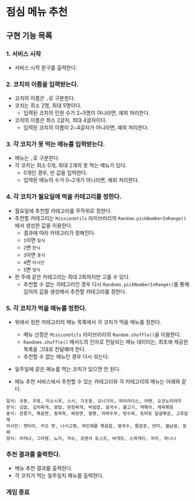 # 점심 메뉴 추천

## 구현 기능 목록

### 1. 서비스 시작

- 서비스 시작 문구를 출력한다.

### 2. 코치의 이름을 입력받는다.

- 코치의 이름은 `,`로 구분한다.
- 코치는 최소 2명, 최대 5명이다.
  - 입력된 코치의 인원 수가 2~5명이 아니라면, 예외 처리한다.
- 코치의 이름은 최소 2글자, 최대 4글자이다.
  - 입력된 코치의 이름이 2~4글자가 아니라면, 예외 처리한다.

### 3. 각 코치가 못 먹는 메뉴를 입력받는다.

- 메뉴는 `,`로 구분한다.
- 각 코치는 최소 0개, 최대 2개의 못 먹는 메뉴가 있다.
  - 0개인 경우, 빈 값을 입력한다.
  - 입력된 메뉴의 수가 0~2개가 아니라면, 예외 처리한다.

### 4. 각 코치가 월요일에 먹을 카테고리를 정한다.

- 월요일에 추천할 카테고리를 무작위로 정한다.
- 추천할 카테고리는 `MissionUtils` 라이브러리의 `Random.pickNumberInRange()`에서 생성한 값을 이용한다.
  - 결과에 따라 카테고리가 정해진다.
  - `1`이면 `일식`
  - `2`면 `한식`
  - `3`이면 `중식`
  - `4`면 `아시안`
  - `5`면 `양식`
- 한 주에 같은 카테고리는 최대 2회까지만 고를 수 있다.
  - 추천할 수 없는 카테고리인 경우 다시 `Randoms.pickNumberInRange()`를 통해 임의의 값을 생성해서 추천할 카테고리를 정한다.

### 5. 각 코치가 먹을 메뉴를 정한다.

- 위에서 정한 카테고리의 메뉴 목록에서 각 코치가 먹을 메뉴를 정한다.
  - 메뉴 선정은 `MissionUtils` 라이브러리의 `Random.shuffle()`을 이용한다.
  - `Randoms.shuffle()` 메서드의 인자로 전달되는 메뉴 데이터는, 최초에 제공한 목록을 그대로 전달해야 한다.
  - 추천할 수 없는 메뉴인 경우 다시 섞는다.
- 일주일에 같은 메뉴를 먹는 코치가 있으면 안 된다.

- 메뉴 추천 서비스에서 추천할 수 있는 카테고리와 각 카테고리의 메뉴는 아래와 같다.

```
일식: 규동, 우동, 미소시루, 스시, 가츠동, 오니기리, 하이라이스, 라멘, 오코노미야끼
한식: 김밥, 김치찌개, 쌈밥, 된장찌개, 비빔밥, 칼국수, 불고기, 떡볶이, 제육볶음
중식: 깐풍기, 볶음면, 동파육, 짜장면, 짬뽕, 마파두부, 탕수육, 토마토 달걀볶음, 고추잡채
아시안: 팟타이, 카오 팟, 나시고렝, 파인애플 볶음밥, 쌀국수, 똠얌꿍, 반미, 월남쌈, 분짜
양식: 라자냐, 그라탱, 뇨끼, 끼슈, 프렌치 토스트, 바게트, 스파게티, 피자, 파니니
```

### 추천 결과를 출력한다.

- 메뉴 추천 결과를 출력한다.
- 각 코치가 먹는 일주일치 메뉴를 출력한다.

### 게임 종료
